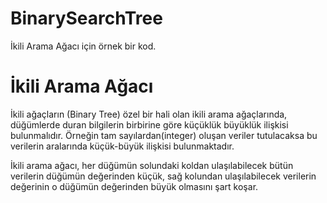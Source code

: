 # BinarySearchTree
İkili Arama Ağacı için örnek bir kod.

# İkili Arama Ağacı
İkili ağaçların (Binary Tree) özel bir hali olan ikili arama ağaçlarında, düğümlerde duran bilgilerin birbirine göre küçüklük büyüklük ilişkisi bulunmalıdır. Örneğin tam sayılardan(integer) oluşan veriler tutulacaksa bu verilerin aralarında küçük-büyük ilişkisi bulunmaktadır.

İkili arama ağacı, her düğümün solundaki koldan ulaşılabilecek bütün verilerin düğümün değerinden küçük, sağ kolundan ulaşılabilecek verilerin değerinin o düğümün değerinden büyük olmasını şart koşar.
